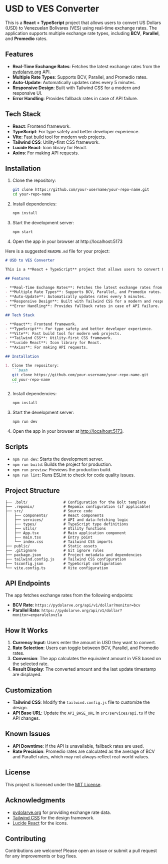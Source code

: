 # USD to VES Converter

This is a **React + TypeScript** project that allows users to convert US Dollars (USD) to Venezuelan Bolívares (VES) using real-time exchange rates. The application supports multiple exchange rate types, including **BCV**, **Parallel**, and **Promedio** rates.

## Features

- **Real-Time Exchange Rates**: Fetches the latest exchange rates from the [pydolarve.org](https://pydolarve.org) API.
- **Multiple Rate Types**: Supports BCV, Parallel, and Promedio rates.
- **Auto-Update**: Automatically updates rates every 5 minutes.
- **Responsive Design**: Built with Tailwind CSS for a modern and responsive UI.
- **Error Handling**: Provides fallback rates in case of API failure.

## Tech Stack

- **React**: Frontend framework.
- **TypeScript**: For type safety and better developer experience.
- **Vite**: Fast build tool for modern web projects.
- **Tailwind CSS**: Utility-first CSS framework.
- **Lucide React**: Icon library for React.
- **Axios**: For making API requests.

## Installation

1. Clone the repository:

   ```bash
   git clone https://github.com/your-username/your-repo-name.git
   cd your-repo-name
   ```

2. Install dependencies:

   ```bash
   npm install
   ```

3. Start the development server:

   ```bash
   npm start
   ```

4. Open the app in your browser at http://localhost:5173

Here is a suggested `README.md` file for your project:

````markdown
# USD to VES Converter

This is a **React + TypeScript** project that allows users to convert US Dollars (USD) to Venezuelan Bolívares (VES) using real-time exchange rates. The application supports multiple exchange rate types, including **BCV**, **Parallel**, and **Promedio** rates.

## Features

- **Real-Time Exchange Rates**: Fetches the latest exchange rates from the [pydolarve.org](https://pydolarve.org) API.
- **Multiple Rate Types**: Supports BCV, Parallel, and Promedio rates.
- **Auto-Update**: Automatically updates rates every 5 minutes.
- **Responsive Design**: Built with Tailwind CSS for a modern and responsive UI.
- **Error Handling**: Provides fallback rates in case of API failure.

## Tech Stack

- **React**: Frontend framework.
- **TypeScript**: For type safety and better developer experience.
- **Vite**: Fast build tool for modern web projects.
- **Tailwind CSS**: Utility-first CSS framework.
- **Lucide React**: Icon library for React.
- **Axios**: For making API requests.

## Installation

1. Clone the repository:
   ```bash
   git clone https://github.com/your-username/your-repo-name.git
   cd your-repo-name
   ```
````

2. Install dependencies:

   ```bash
   npm install
   ```

3. Start the development server:

   ```bash
   npm run dev
   ```

4. Open the app in your browser at [http://localhost:5173](http://localhost:5173).

## Scripts

- `npm run dev`: Starts the development server.
- `npm run build`: Builds the project for production.
- `npm run preview`: Previews the production build.
- `npm run lint`: Runs ESLint to check for code quality issues.

## Project Structure

```
├── .bolt/                # Configuration for the Bolt template
├── .repomix/             # Repomix configuration (if applicable)
├── src/                  # Source code
│   ├── components/       # React components
│   ├── services/         # API and data-fetching logic
│   ├── types/            # TypeScript type definitions
│   ├── utils/            # Utility functions
│   ├── App.tsx           # Main application component
│   ├── main.tsx          # Entry point
│   └── index.css         # Tailwind CSS imports
├── public/               # Static assets
├── .gitignore            # Git ignore rules
├── package.json          # Project metadata and dependencies
├── tailwind.config.js    # Tailwind CSS configuration
├── tsconfig.json         # TypeScript configuration
└── vite.config.ts        # Vite configuration
```

## API Endpoints

The app fetches exchange rates from the following endpoints:

- **BCV Rate**: `https://pydolarve.org/api/v1/dollar?monitor=bcv`
- **Parallel Rate**: `https://pydolarve.org/api/v1/dollar?monitor=enparalelovzla`

## How It Works

1. **Currency Input**: Users enter the amount in USD they want to convert.
2. **Rate Selection**: Users can toggle between BCV, Parallel, and Promedio rates.
3. **Conversion**: The app calculates the equivalent amount in VES based on the selected rate.
4. **Result Display**: The converted amount and the last update timestamp are displayed.

## Customization

- **Tailwind CSS**: Modify the `tailwind.config.js` file to customize the design.
- **API Base URL**: Update the `API_BASE_URL` in `src/services/api.ts` if the API changes.

## Known Issues

- **API Downtime**: If the API is unavailable, fallback rates are used.
- **Rate Precision**: Promedio rates are calculated as the average of BCV and Parallel rates, which may not always reflect real-world values.

## License

This project is licensed under the [MIT License](LICENSE).

## Acknowledgments

- [pydolarve.org](https://pydolarve.org) for providing exchange rate data.
- [Tailwind CSS](https://tailwindcss.com) for the design framework.
- [Lucide React](https://lucide.dev) for the icons.

## Contributing

Contributions are welcome! Please open an issue or submit a pull request for any improvements or bug fixes.
